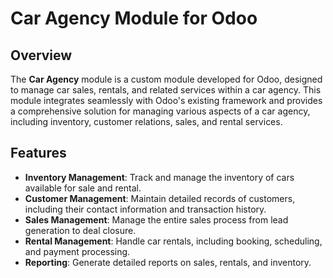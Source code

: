 # Car Agency Module for Odoo

## Overview
The **Car Agency** module is a custom module developed for Odoo, designed to manage car sales, rentals, and related services within a car agency. This module integrates seamlessly with Odoo's existing framework and provides a comprehensive solution for managing various aspects of a car agency, including inventory, customer relations, sales, and rental services.

## Features
- **Inventory Management**: Track and manage the inventory of cars available for sale and rental.
- **Customer Management**: Maintain detailed records of customers, including their contact information and transaction history.
- **Sales Management**: Manage the entire sales process from lead generation to deal closure.
- **Rental Management**: Handle car rentals, including booking, scheduling, and payment processing.
- **Reporting**: Generate detailed reports on sales, rentals, and inventory.
